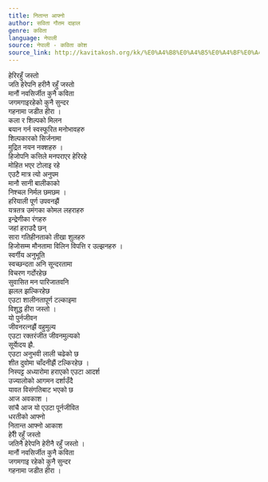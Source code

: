 ```yaml
---
title: नितान्त आफ्नो
author: सविता गौतम दाहाल
genre: कविता
language: नेपाली
source: नेपाली - कविता कोश
source_link: http://kavitakosh.org/kk/%E0%A4%B8%E0%A4%B5%E0%A4%BF%E0%A4%A4%E0%A4%BE_%E0%A4%97%E0%A5%8C%E0%A4%A4%E0%A4%AE_%E0%A4%A6%E0%A4%BE%E0%A4%B9%E0%A4%BE%E0%A4%B2
---
```


हेरिरहुँ जस्तो  
जति हेरेपनि हरीनै रहुँ जस्तो  
मानौं नवसिर्जीत कुनै कविता  
जगमगाइरहेको कुनै सुन्दर  
गहनामा जडीत हीरा ।  
कला र शिल्पको मिलन  
बयान गर्न स्वस्फूरित मनोभावहरु  
शिल्पकारको सिर्जनामा  
मुद्रित नयन नक्शहरु ।  
हिजोपनि कत्तिले मनपराएर हेरिरहे  
मोहित भएर टोलाइ रहे  
एउटै मात्र त्यो अनुपम  
मानौ सानी बालीकाको  
निश्चल निर्मल छमछम ।  
हरियाली पूर्ण उपवनझैं  
यत्रतत्र उमंगका कोमल लहराहरु  
इन्द्रेणीका रंगहरु  
जहां हराउदै छन्  
सारा गतिहीनताको तीखा शुलहरु  
हिजोसम्म मौनतामा विलिन विपत्ति र उल्झनहरु ।  
स्वर्गीय अनुभूति  
स्वच्छन्दता अनि सून्दरतामा  
विचरण गर्दोरहेछ  
सुवासित मन पारिजातवनि  
झलल झल्किरहेछ  
एउटा शालीनतापूर्ण टल्काइमा  
विशुद्ध हीरा जस्तो ।  
यो पुर्नजीवन  
जीवनरत्नझैं वहुमुल्य  
एउटा रक्तरंजीत जीवनमुल्यको  
सूर्याेदय झै.  
एउटा अनुभवी लाली चढेको छ  
शीत दुवोमा चाँदनीझैं टल्किरहेछ ।  
निस्पट्ट अध्यारोमा हराएको एउटा आदर्श  
उज्यालोको आगमन दर्शाउँदै  
यावत विसंगतिबाट भएको छ  
आज अवकाश ।  
सांचै आज यो एउटा पूर्नजीवित  
धरतीको आफ्नो  
नितान्त आफ्नो आकाश  
हेरीै रहुँ जस्तो  
जतिनै हेरेपनि हेरीनै रहुँ जस्तो ।  
मानौं नवसिर्जीत कुनै कविता  
जगमगाइ रहेको कुनै सुन्दर  
गहनामा जडीत हीरा ।
